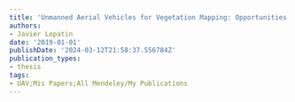 ```yaml
---
title: 'Unmanned Aerial Vehicles for Vegetation Mapping: Opportunities and Challenges'
authors:
- Javier Lopatin
date: '2019-01-01'
publishDate: '2024-03-12T21:58:37.556784Z'
publication_types:
- thesis
tags:
- UAV;Mis Papers;All Mendeley/My Publications
---
```

